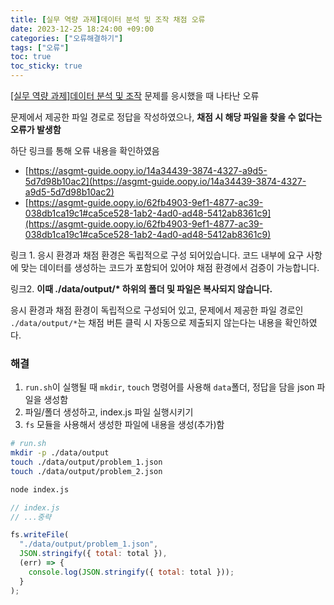```yaml
---
title: [실무 역량 과제]데이터 분석 및 조작 채점 오류
date: 2023-12-25 18:24:00 +09:00
categories: ["오류해결하기"]
tags: ["오류"]
toc: true
toc_sticky: true
---
```


[[실무 역량 과제]데이터 분석 및 조작](https://school.programmers.co.kr/skill_check_assignments) 문제를 응시했을 때 나타난 오류

문제에서 제공한 파일 경로로 정답을 작성하였으나, **채점 시 해당 파일을 찾을 수 없다는 오류가 발생함**

하단 링크를 통해 오류 내용을 확인하였음

- [https://asgmt-guide.oopy.io/14a34439-3874-4327-a9d5-5d7d98b10ac2](https://asgmt-guide.oopy.io/14a34439-3874-4327-a9d5-5d7d98b10ac2)
- [https://asgmt-guide.oopy.io/62fb4903-9ef1-4877-ac39-038db1ca19c1#ca5ce528-1ab2-4ad0-ad48-5412ab8361c9](https://asgmt-guide.oopy.io/62fb4903-9ef1-4877-ac39-038db1ca19c1#ca5ce528-1ab2-4ad0-ad48-5412ab8361c9)

링크 1. 응시 환경과 채점 환경은 독립적으로 구성 되어있습니다. 코드 내부에 요구 사항에 맞는 데이터를 생성하는 코드가 포함되어 있어야 채점 환경에서 검증이 가능합니다.

링크2. **이때 ./data/output/\* 하위의 폴더 및 파일은 복사되지 않습니다.**

응시 환경과 채점 환경이 독립적으로 구성되어 있고, 문제에서 제공한 파일 경로인 `./data/output/*`는 채점 버튼 클릭 시 자동으로 제출되지 않는다는 내용을 확인하였다.

### 해결

1. `run.sh`이 실행될 때 `mkdir`, `touch` 명령어를 사용해 `data`폴더, 정답을 담을 json 파일을 생성함
2. 파일/폴더 생성하고, index.js 파일 실행시키기
3. `fs` 모듈을 사용해서 생성한 파일에 내용을 생성(추가)함

```sh
# run.sh
mkdir -p ./data/output
touch ./data/output/problem_1.json
touch ./data/output/problem_2.json

node index.js
```

```js
// index.js
// ...중략

fs.writeFile(
  "./data/output/problem_1.json",
  JSON.stringify({ total: total }),
  (err) => {
    console.log(JSON.stringify({ total: total }));
  }
);
```
